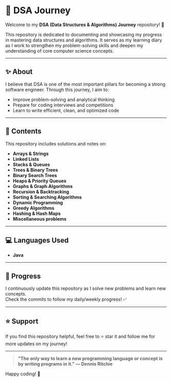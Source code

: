 # 🚀 DSA Journey

Welcome to my **DSA (Data Structures & Algorithms) Journey** repository! 🌟

This repository is dedicated to documenting and showcasing my progress in mastering data structures and algorithms. It serves as my learning diary as I work to strengthen my problem-solving skills and deepen my understanding of core computer science concepts.

---

## ✨ About

I believe that DSA is one of the most important pillars for becoming a strong software engineer. Through this journey, I aim to:

- Improve problem-solving and analytical thinking
- Prepare for coding interviews and competitions
- Learn to write efficient, clean, and optimized code

---

## 📂 Contents

This repository includes solutions and notes on:

- **Arrays & Strings**
- **Linked Lists**
- **Stacks & Queues**
- **Trees & Binary Trees**
- **Binary Search Trees**
- **Heaps & Priority Queues**
- **Graphs & Graph Algorithms**
- **Recursion & Backtracking**
- **Sorting & Searching Algorithms**
- **Dynamic Programming**
- **Greedy Algorithms**
- **Hashing & Hash Maps**
- **Miscellaneous problems**

---

## 💻 Languages Used

- **Java**  

---

## 🚧 Progress

I continuously update this repository as I solve new problems and learn new concepts.  
Check the commits to follow my daily/weekly progress! ✅

---

## ⭐️ Support

If you find this repository helpful, feel free to ⭐️ star it and follow me for more updates on my journey!

---

> **"The only way to learn a new programming language or concept is by writing programs in it." — Dennis Ritchie**

Happy coding! 🚀

